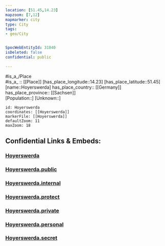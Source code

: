 ```yaml
---
location: [51.45,14.23] 
mapzoom: [7,12] 
mapmarker: city 
type: City
tags:
- geo/City


SpocWebEntityId: 31040
isDeleted: false
confidential: public

---
```

#is_a_/Place  
#is_a_ :: [[Place]] 
[has_place_longitude::14.23] 
[has_place_latitude::51.45] 
[name::Hoyerswerda] 
has_place_country:: [[Germany]]  
has_place_province:: [[Sachsen]]  
[Population::] 
[Unknown::] 


```leaflet
id: Hoyerswerda
coordinates: [[Hoyerswerda]] 
markerFile: [[Hoyerswerda]] 
defaultZoom: 11 
maxZoom: 18
```


## Confidential Links & Embeds: 

### [Hoyerswerda](/_Standards/Earth/Continent/Europe/Europe~Central/Germany/Germany~East/Sachsen/counties~Sachsen/Bautzen/cities~Bautzen/Hoyerswerda.md) 

### [Hoyerswerda.public](/_public/Earth/Continent/Europe/Europe~Central/Germany/Germany~East/Sachsen/counties~Sachsen/Bautzen/cities~Bautzen/Hoyerswerda.public.md) 

### [Hoyerswerda.internal](/_internal/Earth/Continent/Europe/Europe~Central/Germany/Germany~East/Sachsen/counties~Sachsen/Bautzen/cities~Bautzen/Hoyerswerda.internal.md) 

### [Hoyerswerda.protect](/_protect/Earth/Continent/Europe/Europe~Central/Germany/Germany~East/Sachsen/counties~Sachsen/Bautzen/cities~Bautzen/Hoyerswerda.protect.md) 

### [Hoyerswerda.private](/_private/Earth/Continent/Europe/Europe~Central/Germany/Germany~East/Sachsen/counties~Sachsen/Bautzen/cities~Bautzen/Hoyerswerda.private.md) 

### [Hoyerswerda.personal](/_personal/Earth/Continent/Europe/Europe~Central/Germany/Germany~East/Sachsen/counties~Sachsen/Bautzen/cities~Bautzen/Hoyerswerda.personal.md) 

### [Hoyerswerda.secret](/_secret/Earth/Continent/Europe/Europe~Central/Germany/Germany~East/Sachsen/counties~Sachsen/Bautzen/cities~Bautzen/Hoyerswerda.secret.md)


